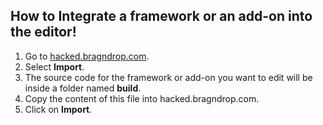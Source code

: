 ## How to Integrate a framework or an add-on into the editor!

 1. Go to <a href="https://hacked.bragndrop.com" target="_blank">hacked.bragndrop.com</a>.
 2. Select **Import**.
 3. The source code for the framework or add-on you want to edit will be inside a folder named **build**.
 4. Copy the content of this file into hacked.bragndrop.com.
 5. Click on **Import**.
